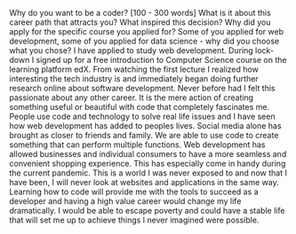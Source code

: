 Why do you want to be a coder? [100 - 300 words]
What is it about this career path that attracts you? What inspired this decision? Why did you apply for the specific course you applied for? Some of you applied for web development, some of you applied for data science - why did you choose what you chose? 
I have applied to study web development. During lock-down I signed up for a free introduction to Computer Science course on the learning platform edX. From watching the first lecture I realized how interesting the tech industry is and immediately began doing further research online about software development. Never before had I felt this passionate about any other career. It is the mere action of creating something useful or beautiful with code that completely fascinates me. People use code and technology to solve real life issues and I have seen how web development has added to peoples lives. Social media alone has brought as closer to friends and family. We are able to use code to create something that can perform multiple functions. Web development has allowed businesses and individual consumers to have a more seamless and convenient shopping experience. This has especially come in handy during the current pandemic. This is a world I was never exposed to and now that I have been, I will never look at websites and applications in the same way.  Learning how to code will provide me with the tools to succeed as a developer and having a high value career would change my life dramatically. I would be able to escape poverty and could have a stable life that will set me up to achieve things I never imagined were possible. 
